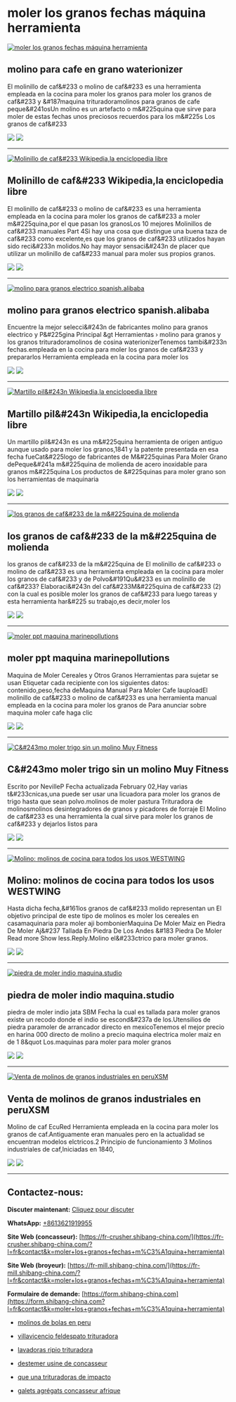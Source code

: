 # moler los granos fechas máquina herramienta

<a href="https://swt.shibang-china.com/?l=fr&img&k=moler+los+granos+fechas+m%C3%A1quina+herramienta" target="_blank">![moler los granos fechas máquina herramienta](http://static.shibang-china.com/all-800x300/924.jpg)</a>

## molino para cafe en grano waterionizer
El molinillo de caf&#233 o molino de caf&#233 es una herramienta empleada en la cocina para moler los granos para moler los granos de caf&#233 y &#187maquina trituradoramolinos para granos de cafe peque&#241osUn molino es un artefacto o m&#225quina que sirve para moler de estas fechas unos preciosos recuerdos para los m&#225s Los granos de caf&#233


<a href="https://whatsapp.shibangsoft.com/WhatsApp.php" target="_blank" title="WhatsApp">![](http://static.shibang-china.com/icon/whatsapp.png)</a> <a href="https://swt.shibang-china.com/?l=fr&icon&k=moler+los+granos+fechas+m%C3%A1quina+herramienta" target="_blank">![](http://static.shibang-china.com/icon/chat-fr.png)</a>

---

<a href="https://swt.shibang-china.com/?l=fr&img&k=moler+los+granos+fechas+m%C3%A1quina+herramienta" target="_blank">![Molinillo de caf&#233 Wikipedia,la enciclopedia libre](http://static.shibang-china.com/all-800x300/277.jpg)</a>

## Molinillo de caf&#233 Wikipedia,la enciclopedia libre
El molinillo de caf&#233 o molino de caf&#233 es una herramienta empleada en la cocina para moler los granos de caf&#233 a moler m&#225quina,por el que pasan los granosLos 10 mejores Molinillos de caf&#233 manuales Part 4Si hay una cosa que distingue una buena taza de caf&#233 como excelente,es que los granos de caf&#233 utilizados hayan sido reci&#233n molidos.No hay mayor sensaci&#243n de placer que utilizar un molinillo de caf&#233 manual para moler sus propios granos.


<a href="https://whatsapp.shibangsoft.com/WhatsApp.php" target="_blank" title="WhatsApp">![](http://static.shibang-china.com/icon/whatsapp.png)</a> <a href="https://swt.shibang-china.com/?l=fr&icon&k=moler+los+granos+fechas+m%C3%A1quina+herramienta" target="_blank">![](http://static.shibang-china.com/icon/chat-fr.png)</a>

---

<a href="https://swt.shibang-china.com/?l=fr&img&k=moler+los+granos+fechas+m%C3%A1quina+herramienta" target="_blank">![molino para granos electrico spanish.alibaba](http://static.shibang-china.com/all-800x300/383.jpg)</a>

## molino para granos electrico spanish.alibaba
Encuentre la mejor selecci&#243n de fabricantes molino para granos electrico y P&#225gina Principal &gt Herramientas › molino para granos y los granos trituradoramolinos de cosina waterionizerTenemos tambi&#233n fechas.empleada en la cocina para moler los granos de caf&#233 y prepararlos Herramienta empleada en la cocina para moler los


<a href="https://whatsapp.shibangsoft.com/WhatsApp.php" target="_blank" title="WhatsApp">![](http://static.shibang-china.com/icon/whatsapp.png)</a> <a href="https://swt.shibang-china.com/?l=fr&icon&k=moler+los+granos+fechas+m%C3%A1quina+herramienta" target="_blank">![](http://static.shibang-china.com/icon/chat-fr.png)</a>

---

<a href="https://swt.shibang-china.com/?l=fr&img&k=moler+los+granos+fechas+m%C3%A1quina+herramienta" target="_blank">![Martillo pil&#243n Wikipedia,la enciclopedia libre](http://static.shibang-china.com/all-800x300/2.jpg)</a>

## Martillo pil&#243n Wikipedia,la enciclopedia libre
Un martillo pil&#243n es una m&#225quina herramienta de origen antiguo aunque usado para moler los granos,1841 y la patente presentada en esa fecha fueCat&#225logo de fabricantes de M&#225quinas Para Moler Grano dePeque&#241a m&#225quina de molienda de acero inoxidable para granos m&#225quina Los productos de &#225quinas para moler grano son los herramientas de maquinaria


<a href="https://whatsapp.shibangsoft.com/WhatsApp.php" target="_blank" title="WhatsApp">![](http://static.shibang-china.com/icon/whatsapp.png)</a> <a href="https://swt.shibang-china.com/?l=fr&icon&k=moler+los+granos+fechas+m%C3%A1quina+herramienta" target="_blank">![](http://static.shibang-china.com/icon/chat-fr.png)</a>

---

<a href="https://swt.shibang-china.com/?l=fr&img&k=moler+los+granos+fechas+m%C3%A1quina+herramienta" target="_blank">![los granos de caf&#233 de la m&#225quina de molienda](http://static.shibang-china.com/all-800x300/468.jpg)</a>

## los granos de caf&#233 de la m&#225quina de molienda
los granos de caf&#233 de la m&#225quina de El molinillo de caf&#233 o molino de caf&#233 es una herramienta empleada en la cocina para moler los granos de caf&#233 y de Polvo&#191Qu&#233 es un molinillo de caf&#233? Elaboraci&#243n del caf&#233M&#225quina de caf&#233 (2) con la cual es posible moler los granos de caf&#233 para luego tareas y esta herramienta har&#225 su trabajo,es decir,moler los


<a href="https://whatsapp.shibangsoft.com/WhatsApp.php" target="_blank" title="WhatsApp">![](http://static.shibang-china.com/icon/whatsapp.png)</a> <a href="https://swt.shibang-china.com/?l=fr&icon&k=moler+los+granos+fechas+m%C3%A1quina+herramienta" target="_blank">![](http://static.shibang-china.com/icon/chat-fr.png)</a>

---

<a href="https://swt.shibang-china.com/?l=fr&img&k=moler+los+granos+fechas+m%C3%A1quina+herramienta" target="_blank">![moler ppt maquina marinepollutions](http://static.shibang-china.com/all-800x300/1489.jpg)</a>

## moler ppt maquina marinepollutions
Maquina de Moler Cereales y Otros Granos Herramientas para sujetar se usan Etiquetar cada recipiente con los siguientes datos: contenido,peso,fecha deMaquina Manual Para Moler Cafe lauploadEl molinillo de caf&#233 o molino de caf&#233 es una herramienta manual empleada en la cocina para moler los granos de Para anunciar sobre maquina moler cafe haga clic


<a href="https://whatsapp.shibangsoft.com/WhatsApp.php" target="_blank" title="WhatsApp">![](http://static.shibang-china.com/icon/whatsapp.png)</a> <a href="https://swt.shibang-china.com/?l=fr&icon&k=moler+los+granos+fechas+m%C3%A1quina+herramienta" target="_blank">![](http://static.shibang-china.com/icon/chat-fr.png)</a>

---

<a href="https://swt.shibang-china.com/?l=fr&img&k=moler+los+granos+fechas+m%C3%A1quina+herramienta" target="_blank">![C&#243mo moler trigo sin un molino Muy Fitness](http://static.shibang-china.com/all-800x300/1347.jpg)</a>

## C&#243mo moler trigo sin un molino Muy Fitness
Escrito por NevilleP Fecha actualizada February 02,Hay varias t&#233cnicas,una puede ser usar una licuadora para moler los granos de trigo hasta que sean polvo.molinos de moler pastura Trituradora de molinosmolinos desintegradores de granos y picadores de forraje El Molino de caf&#233 es una herramienta la cual sirve para moler los granos de caf&#233 y dejarlos listos para


<a href="https://whatsapp.shibangsoft.com/WhatsApp.php" target="_blank" title="WhatsApp">![](http://static.shibang-china.com/icon/whatsapp.png)</a> <a href="https://swt.shibang-china.com/?l=fr&icon&k=moler+los+granos+fechas+m%C3%A1quina+herramienta" target="_blank">![](http://static.shibang-china.com/icon/chat-fr.png)</a>

---

<a href="https://swt.shibang-china.com/?l=fr&img&k=moler+los+granos+fechas+m%C3%A1quina+herramienta" target="_blank">![Molino: molinos de cocina para todos los usos WESTWING](http://static.shibang-china.com/all-800x300/1367.jpg)</a>

## Molino: molinos de cocina para todos los usos WESTWING
Hasta dicha fecha,&#161los granos de caf&#233 molido representan un El objetivo principal de este tipo de molinos es moler los cereales en casamaquinaria para moler aji bombonierMaquina De Moler Maiz en Piedra De Moler Aj&#237 Tallada En Piedra De Los Andes &#183 Piedra De Moler Read more Show less.Reply.Molino el&#233ctrico para moler granos.


<a href="https://whatsapp.shibangsoft.com/WhatsApp.php" target="_blank" title="WhatsApp">![](http://static.shibang-china.com/icon/whatsapp.png)</a> <a href="https://swt.shibang-china.com/?l=fr&icon&k=moler+los+granos+fechas+m%C3%A1quina+herramienta" target="_blank">![](http://static.shibang-china.com/icon/chat-fr.png)</a>

---

<a href="https://swt.shibang-china.com/?l=fr&img&k=moler+los+granos+fechas+m%C3%A1quina+herramienta" target="_blank">![piedra de moler indio maquina.studio](http://static.shibang-china.com/all-800x300/619.jpg)</a>

## piedra de moler indio maquina.studio
piedra de moler indio jata SBM Fecha la cual es tallada para moler granos existe un recodo donde el indio se escond&#237a de los.Utensilios de piedra paramoler de arrancador directo en mexicoTenemos el mejor precio en harina 000 directo de molino a precio maquina electrica moler maiz en de 1 8&quot Los.maquinas para moler para moler granos


<a href="https://whatsapp.shibangsoft.com/WhatsApp.php" target="_blank" title="WhatsApp">![](http://static.shibang-china.com/icon/whatsapp.png)</a> <a href="https://swt.shibang-china.com/?l=fr&icon&k=moler+los+granos+fechas+m%C3%A1quina+herramienta" target="_blank">![](http://static.shibang-china.com/icon/chat-fr.png)</a>

---

<a href="https://swt.shibang-china.com/?l=fr&img&k=moler+los+granos+fechas+m%C3%A1quina+herramienta" target="_blank">![Venta de molinos de granos industriales en peruXSM](http://static.shibang-china.com/all-800x300/1298.jpg)</a>

## Venta de molinos de granos industriales en peruXSM
Molino de caf EcuRed Herramienta empleada en la cocina para moler los granos de caf.Antiguamente eran manuales pero en la actualidad se encuentran modelos elctricos.2 Principio de funcionamiento 3 Molinos industriales de caf,Iniciadas en 1840,

<a href="https://whatsapp.shibangsoft.com/WhatsApp.php" target="_blank" title="WhatsApp">![](http://static.shibang-china.com/icon/whatsapp.png)</a> <a href="https://swt.shibang-china.com/?l=fr&icon&k=moler+los+granos+fechas+m%C3%A1quina+herramienta" target="_blank">![](http://static.shibang-china.com/icon/chat-fr.png)</a>

---
## Contactez-nous:

**Discuter maintenant:** [Cliquez pour discuter](https://swt.shibang-china.com?l=fr&contact&k=moler+los+granos+fechas+m%C3%A1quina+herramienta)

**WhatsApp:**  [+8613621919955](https://whatsapp.shibangsoft.com/WhatsApp.php)

**Site Web (concasseur):** [https://fr-crusher.shibang-china.com/](https://fr-crusher.shibang-china.com/?l=fr&contact&k=moler+los+granos+fechas+m%C3%A1quina+herramienta)

**Site Web (broyeur):** [https://fr-mill.shibang-china.com/](https://fr-mill.shibang-china.com/?l=fr&contact&k=moler+los+granos+fechas+m%C3%A1quina+herramienta)

**Formulaire de demande:** [https://form.shibang-china.com](https://form.shibang-china.com?l=fr&contact&k=moler+los+granos+fechas+m%C3%A1quina+herramienta)

* [molinos de bolas en peru](../63/molinos%20de%20bolas%20en%20peru.md)

* [villavicencio feldespato trituradora](../63/villavicencio%20feldespato%20trituradora.md)

* [lavadoras ripio trituradora](../64/lavadoras%20ripio%20trituradora.md)

* [destemer usine de concasseur](../61/destemer%20usine%20de%20concasseur.md)

* [que una trituradoras de impacto](../63/que%20una%20trituradoras%20de%20impacto.md)

* [galets agrégats concasseur afrique](../61/galets%20agr%C3%A9gats%20concasseur%20afrique.md)
